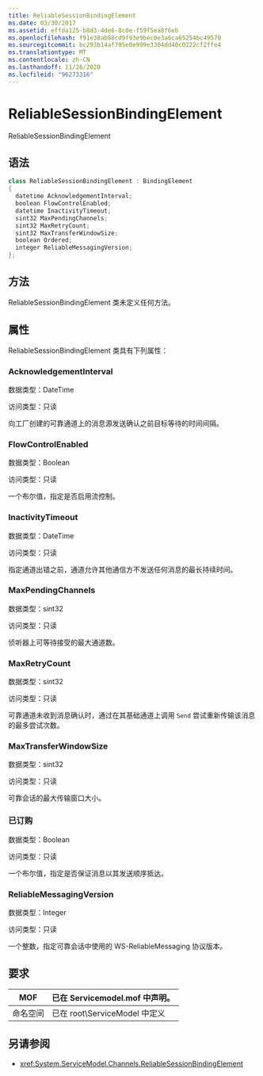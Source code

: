 ```yaml
---
title: ReliableSessionBindingElement
ms.date: 03/30/2017
ms.assetid: effda125-b8d3-4de6-8c0e-f59f5ea8f6eb
ms.openlocfilehash: f91e38ab88cd9f93e9bec0e3a6ca65254bc49570
ms.sourcegitcommit: bc293b14af795e0e999e3304dd40c0222cf2ffe4
ms.translationtype: MT
ms.contentlocale: zh-CN
ms.lasthandoff: 11/26/2020
ms.locfileid: "96273316"
---
```

# <a name="reliablesessionbindingelement"></a>ReliableSessionBindingElement

ReliableSessionBindingElement  
  
## <a name="syntax"></a>语法  
  
```csharp
class ReliableSessionBindingElement : BindingElement  
{  
  datetime AcknowledgementInterval;  
  boolean FlowControlEnabled;  
  datetime InactivityTimeout;  
  sint32 MaxPendingChannels;  
  sint32 MaxRetryCount;  
  sint32 MaxTransferWindowSize;  
  boolean Ordered;  
  integer ReliableMessagingVersion;  
};  
```  
  
## <a name="methods"></a>方法  

 ReliableSessionBindingElement 类未定义任何方法。  
  
## <a name="properties"></a>属性  

 ReliableSessionBindingElement 类具有下列属性：  
  
### <a name="acknowledgementinterval"></a>AcknowledgementInterval  

 数据类型：DateTime  
  
 访问类型：只读  
  
 向工厂创建的可靠通道上的消息源发送确认之前目标等待的时间间隔。  
  
### <a name="flowcontrolenabled"></a>FlowControlEnabled  

 数据类型：Boolean  
  
 访问类型：只读  
  
 一个布尔值，指定是否启用流控制。  
  
### <a name="inactivitytimeout"></a>InactivityTimeout  

 数据类型：DateTime  
  
 访问类型：只读  
  
 指定通道出错之前，通道允许其他通信方不发送任何消息的最长持续时间。  
  
### <a name="maxpendingchannels"></a>MaxPendingChannels  

 数据类型：sint32  
  
 访问类型：只读  
  
 侦听器上可等待接受的最大通道数。  
  
### <a name="maxretrycount"></a>MaxRetryCount  

 数据类型：sint32  
  
 访问类型：只读  
  
 可靠通道未收到消息确认时，通过在其基础通道上调用 `Send` 尝试重新传输该消息的最多尝试次数。  
  
### <a name="maxtransferwindowsize"></a>MaxTransferWindowSize  

 数据类型：sint32  
  
 访问类型：只读  
  
 可靠会话的最大传输窗口大小。  
  
### <a name="ordered"></a>已订购  

 数据类型：Boolean  
  
 访问类型：只读  
  
 一个布尔值，指定是否保证消息以其发送顺序抵达。  
  
### <a name="reliablemessagingversion"></a>ReliableMessagingVersion  

 数据类型：Integer  
  
 访问类型：只读  
  
 一个整数，指定可靠会话中使用的 WS-ReliableMessaging 协议版本。  
  
## <a name="requirements"></a>要求  
  
|MOF|已在 Servicemodel.mof 中声明。|  
|---------|-----------------------------------|  
|命名空间|已在 root\ServiceModel 中定义|  
  
## <a name="see-also"></a>另请参阅

- <xref:System.ServiceModel.Channels.ReliableSessionBindingElement>
